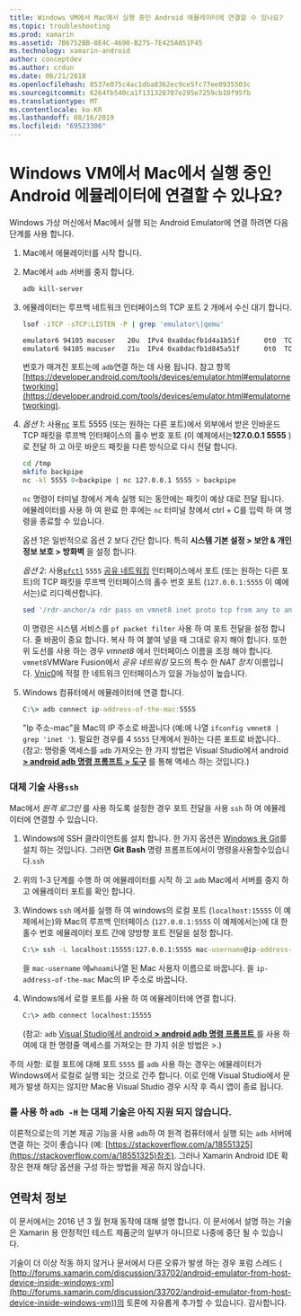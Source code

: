 ```yaml
---
title: Windows VM에서 Mac에서 실행 중인 Android 에뮬레이터에 연결할 수 있나요?
ms.topic: troubleshooting
ms.prod: xamarin
ms.assetid: 7B6752BB-8E4C-4690-B275-7E425A051F45
ms.technology: xamarin-android
author: conceptdev
ms.author: crdun
ms.date: 06/21/2018
ms.openlocfilehash: 8537e075c4ac1dba8362ec9ce5fc77ee0935503c
ms.sourcegitcommit: 6264fb540ca1f131328707e295e7259cb10f95fb
ms.translationtype: MT
ms.contentlocale: ko-KR
ms.lasthandoff: 08/16/2019
ms.locfileid: "69523306"
---
```

# <a name="is-it-possible-to-connect-to-android-emulators-running-on-a-mac-from-a-windows-vm"></a>Windows VM에서 Mac에서 실행 중인 Android 에뮬레이터에 연결할 수 있나요?

Windows 가상 머신에서 Mac에서 실행 되는 Android Emulator에 연결 하려면 다음 단계를 사용 합니다.

1. Mac에서 에뮬레이터를 시작 합니다.

2. Mac에서 `adb` 서버를 중지 합니다.

    ```bash
    adb kill-server
    ```

3. 에뮬레이터는 루프백 네트워크 인터페이스의 TCP 포트 2 개에서 수신 대기 합니다.

    ```bash
    lsof -iTCP -sTCP:LISTEN -P | grep 'emulator\|qemu'

    emulator6 94105 macuser   20u  IPv4 0xa8dacfb1d4a1b51f      0t0  TCP localhost:5555 (LISTEN)
    emulator6 94105 macuser   21u  IPv4 0xa8dacfb1d845a51f      0t0  TCP localhost:5554 (LISTEN)
    ```

    번호가 매겨진 포트는에 `adb`연결 하는 데 사용 됩니다. 참고 항목 [https://developer.android.com/tools/devices/emulator.html#emulatornetworking](https://developer.android.com/tools/devices/emulator.html#emulatornetworking).

4. _옵션 1_: 사용[`nc`](https://developer.apple.com/library/mac/documentation/Darwin/Reference/ManPages/man1/nc.1.html)
    포트 5555 (또는 원하는 다른 포트)에서 외부에서 받은 인바운드 TCP 패킷을 루프백 인터페이스의 홀수 번호 포트 (이 예제에서는**127.0.0.1 5555** )로 전달 하 고 아웃 바운드 패킷을 다른 방식으로 다시 전달 합니다.

    ```bash
    cd /tmp
    mkfifo backpipe
    nc -kl 5555 0<backpipe | nc 127.0.0.1 5555 > backpipe
    ```

    `nc` 명령이 터미널 창에서 계속 실행 되는 동안에는 패킷이 예상 대로 전달 됩니다. 에뮬레이터를 사용 하 여 완료 한 후에는 `nc` 터미널 창에서 ctrl + C를 입력 하 여 명령을 종료할 수 있습니다.

    옵션 1은 일반적으로 옵션 2 보다 간단 합니다. 특히 **시스템 기본 설정 > 보안 & 개인 정보 보호 > 방화벽** 을 설정 합니다. 

    _옵션 2_: 사용[`pfctl`](https://developer.apple.com/library/mac/documentation/Darwin/Reference/ManPages/man8/pfctl.8.html)
    `5555` [공유 네트워킹](http://kb.parallels.com/en/4948) 인터페이스에서 포트 (또는 원하는 다른 포트)의 TCP 패킷을 루프백 인터페이스의 홀수 번호 포트 (`127.0.0.1:5555` 이 예에서는)로 리디렉션합니다.

    ```bash
    sed '/rdr-anchor/a rdr pass on vmnet8 inet proto tcp from any to any port 5555 -> 127.0.0.1 port 5555' /etc/pf.conf | sudo pfctl -ef -
    ```

    이 명령은 시스템 서비스를 `pf packet filter` 사용 하 여 포트 전달을 설정 합니다. 줄 바꿈이 중요 합니다. 복사 하 여 붙여 넣을 때 그대로 유지 해야 합니다. 또한 위 도선를 사용 하는 경우 *vmnet8* 에서 인터페이스 이름을 조정 해야 합니다. `vmnet8`VMWare Fusion에서 *공유 네트워킹* 모드의 특수 한 *NAT 장치* 이름입니다. [Vnic0](http://download.parallels.com/doc/psbm/en/Parallels_Server_Bare_Metal_Users_Guide/29258.htm)에 적절 한 네트워크 인터페이스가 있을 가능성이 높습니다.

5. Windows 컴퓨터에서 에뮬레이터에 연결 합니다.

    ```cmd
    C:\> adb connect ip-address-of-the-mac:5555
    ```

    "Ip 주소-mac"을 Mac의 IP 주소로 바꿉니다 (예:에 나열 `ifconfig vmnet8 | grep 'inet '`). 필요한 경우를 4 `5555` 단계에서 원하는 다른 포트로 바꿉니다.\. (참고: 명령줄 액세스를 `adb` 가져오는 한 가지 방법은 Visual Studio에서 android [ **> android adb 명령 프롬프트 > 도구**](~/cross-platform/troubleshooting/questions/version-logs.md#adb-logcat) 를 통해 액세스 하는 것입니다.)

### <a name="alternate-technique-using-ssh"></a>대체 기술 사용`ssh`

Mac에서 _원격 로그인_ 를 사용 하도록 설정한 경우 포트 전달을 사용 `ssh` 하 여 에뮬레이터에 연결할 수 있습니다.

1. Windows에 SSH 클라이언트를 설치 합니다. 한 가지 옵션은 [Windows 용 Git](https://git-for-windows.github.io/)를 설치 하는 것입니다. 그러면 **Git Bash** 명령 프롬프트에서이 명령을사용할수있습니다.`ssh`

2. 위의 1-3 단계를 수행 하 여 에뮬레이터를 시작 하 고 `adb` Mac에서 서버를 중지 하 고 에뮬레이터 포트를 확인 합니다.

3. Windows `ssh` 에서를 실행 하 여 windows의 로컬 포트 (`localhost:15555` 이 예제에서는)와 Mac의 루프백 인터페이스 (`127.0.0.1:5555` 이 예제에서는)에 대 한 홀수 번호 에뮬레이터 포트 간에 양방향 포트 전달을 설정 합니다.

    ```cmd 
    C:\> ssh -L localhost:15555:127.0.0.1:5555 mac-username@ip-address-of-the-mac
    ```

    을 `mac-username` 에`whoami`나열 된 Mac 사용자 이름으로 바꿉니다. 을 `ip-address-of-the-mac` Mac의 IP 주소로 바꿉니다.

4. Windows에서 로컬 포트를 사용 하 여 에뮬레이터에 연결 합니다.

    ```cmd
    C:\> adb connect localhost:15555
    ```

    (참고: `adb` [Visual Studio에서 android **> android adb 명령 프롬프트** ](~/cross-platform/troubleshooting/questions/version-logs.md#adb-logcat)를 사용 하 여에 대 한 명령줄 액세스를 가져오는 한 가지 쉬운 방법은 >.)

주의 사항: 로컬 포트에 대해 포트 `5555` 를 `adb` 사용 하는 경우는 에뮬레이터가 Windows에서 로컬로 실행 되는 것으로 간주 합니다. 이로 인해 Visual Studio에서 문제가 발생 하지는 않지만 Mac용 Visual Studio 경우 시작 후 즉시 앱이 종료 됩니다.

### <a name="alternate-technique-using-adb--h-is-not-yet-supported"></a>를 사용 하 `adb -H` 는 대체 기술은 아직 지원 되지 않습니다.

이론적으로는의 기본 제공 기능을 사용 `adb`하 여 원격 컴퓨터에서 실행 되는 `adb` 서버에 연결 하는 것이 좋습니다 (예: [https://stackoverflow.com/a/18551325](https://stackoverflow.com/a/18551325)참조).
그러나 Xamarin Android IDE 확장은 현재 해당 옵션을 구성 하는 방법을 제공 하지 않습니다.

## <a name="contact-information"></a>연락처 정보

이 문서에서는 2016 년 3 월 현재 동작에 대해 설명 합니다. 이 문서에서 설명 하는 기술은 Xamarin 용 안정적인 테스트 제품군의 일부가 아니므로 나중에 중단 될 수 있습니다.

기술이 더 이상 작동 하지 않거나 문서에서 다른 오류가 발생 하는 경우 포럼 스레드 ( [http://forums.xamarin.com/discussion/33702/android-emulator-from-host-device-inside-windows-vm](http://forums.xamarin.com/discussion/33702/android-emulator-from-host-device-inside-windows-vm))의 토론에 자유롭게 추가할 수 있습니다.
감사합니다.

